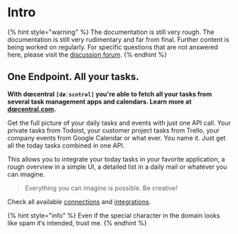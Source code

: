 # Intro

{% hint style="warning" %}
The documentation is still very rough. The documentation is still very rudimentary and far from final. Further content is being worked on regularly. For specific questions that are not answered here, please visit the [discussion forum](https://github.com/Doecentral/DOC/discussions).
{% endhint %}

## One Endpoint. All your tasks.

**With dœcentral `[døːsɛntrəl]` you're able to fetch all your tasks from several task management apps and calendars. Learn more at **[**dœcentral.com**](https://www.xn--dcentral-ktb.com)**.**

Get the full picture of your daily tasks and events with just one API call. Your private tasks from Todoist, your customer project tasks from Trello, your company events from Google Calendar or what ever. You name it. Just get all the today tasks combined in one API.

This allows you to integrate your today tasks in your favorite application, a rough overview in a simple UI, a detailed list in a daily mail or whatever you can imagine.

> Everything you can imagine is possible. Be creative!

Check all available [connections](public/connections.md) and [integrations](public/integrations.md).

{% hint style="info" %}
Even if the special character in the domain looks like spam it‘s intended, trust me.
{% endhint %}
